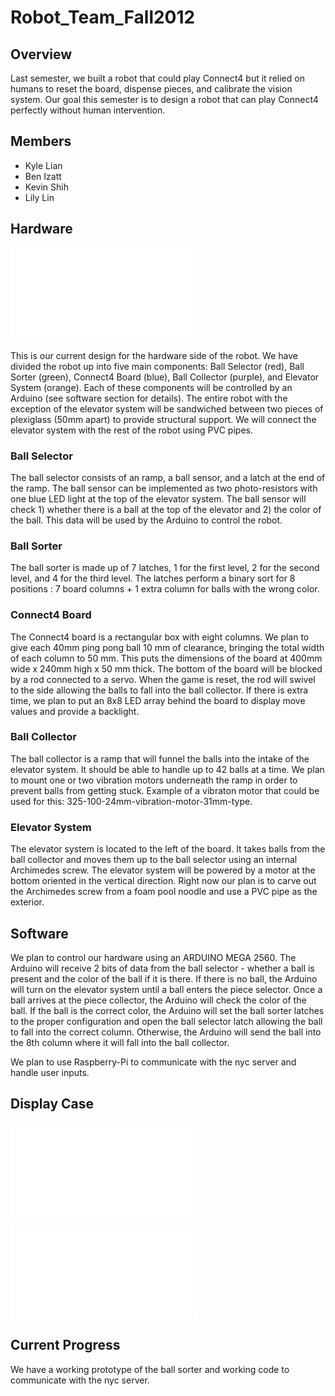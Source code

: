 Robot\_Team\_Fall2012
=====================

Overview
--------

Last semester, we built a robot that could play Connect4 but it relied on humans to reset the board, dispense pieces, and calibrate the vision system. Our goal this semester is to design a robot that can play Connect4 perfectly without human intervention.

Members
-------

-   Kyle Lian
-   Ben Izatt
-   Kevin Shih
-   Lily Lin

Hardware
--------

![](Schematic.png.md "Schematic.png.md")

This is our current design for the hardware side of the robot. We have divided the robot up into five main components: Ball Selector (red), Ball Sorter (green), Connect4 Board (blue), Ball Collector (purple), and Elevator System (orange). Each of these components will be controlled by an Arduino (see software section for details). The entire robot with the exception of the elevator system will be sandwiched between two pieces of plexiglass (50mm apart) to provide structural support. We will connect the elevator system with the rest of the robot using PVC pipes.

### Ball Selector

The ball selector consists of an ramp, a ball sensor, and a latch at the end of the ramp. The ball sensor can be implemented as two photo-resistors with one blue LED light at the top of the elevator system. The ball sensor will check 1) whether there is a ball at the top of the elevator and 2) the color of the ball. This data will be used by the Arduino to control the robot.

### Ball Sorter

The ball sorter is made up of 7 latches, 1 for the first level, 2 for the second level, and 4 for the third level. The latches perform a binary sort for 8 positions : 7 board columns + 1 extra column for balls with the wrong color.

### Connect4 Board

The Connect4 board is a rectangular box with eight columns. We plan to give each 40mm ping pong ball 10 mm of clearance, bringing the total width of each column to 50 mm. This puts the dimensions of the board at 400mm wide x 240mm high x 50 mm thick. The bottom of the board will be blocked by a rod connected to a servo. When the game is reset, the rod will swivel to the side allowing the balls to fall into the ball collector. If there is extra time, we plan to put an 8x8 LED array behind the board to display move values and provide a backlight.

### Ball Collector

The ball collector is a ramp that will funnel the balls into the intake of the elevator system. It should be able to handle up to 42 balls at a time. We plan to mount one or two vibration motors underneath the ramp in order to prevent balls from getting stuck. Example of a vibraton motor that could be used for this: 325-100-24mm-vibration-motor-31mm-type.

### Elevator System

The elevator system is located to the left of the board. It takes balls from the ball collector and moves them up to the ball selector using an internal Archimedes screw. The elevator system will be powered by a motor at the bottom oriented in the vertical direction. Right now our plan is to carve out the Archimedes screw from a foam pool noodle and use a PVC pipe as the exterior.

Software
--------

We plan to control our hardware using an ARDUINO MEGA 2560. The Arduino will receive 2 bits of data from the ball selector - whether a ball is present and the color of the ball if it is there. If there is no ball, the Arduino will turn on the elevator system until a ball enters the piece selector. Once a ball arrives at the piece collector, the Arduino will check the color of the ball. If the ball is the correct color, the Arduino will set the ball sorter latches to the proper configuration and open the ball selector latch allowing the ball to fall into the correct column. Otherwise, the Arduino will send the ball into the 8th column where it will fall into the ball collector.

We plan to use Raspberry-Pi to communicate with the nyc server and handle user inputs.

Display Case
------------

![](351soda.png.md "351soda.png.md")

![](351soda2.png.md "351soda2.png.md")

Current Progress
----------------

We have a working prototype of the ball sorter and working code to communicate with the nyc server.
